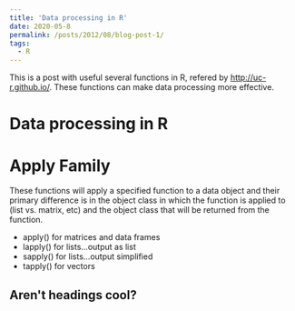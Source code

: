 ```yaml
---
title: 'Data processing in R'
date: 2020-05-8
permalink: /posts/2012/08/blog-post-1/
tags:
  - R
---
```


This is a post with useful several functions in R, refered by http://uc-r.github.io/. These functions can make data processing more effective.

Data processing in R
======

Apply Family
======
These functions will apply a specified function to a data object and their primary difference is in the object class in which the function is applied to (list vs. matrix, etc) and the object class that will be returned from the function. 

* apply() for matrices and data frames   
* lapply() for lists…output as list  
* sapply() for lists…output simplified   
* tapply() for vectors   

Aren't headings cool?
------
